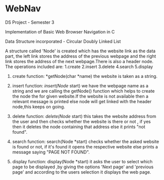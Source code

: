 # WebNav 
DS Project - Semester 3

Implementation of Basic Web Browser Navigation in C 

Data Structure incorporated - Circular Doubly Linked List

A structure called 'Node' is created which has the website link as the data part, the left link stores the address of the previous webpage and the right link stores the address of the next webpage.There is also a header node.
The operations included are:
1.create
2.insert
3.delete
4.search
5.display

1. create function:
*getNode(char *name)
the website is taken as a string.

2. insert function:
*insert(Node* start)
we have the webpage name as a string and we are calling the getNode() function which helps to create the node the for given website.If the website is not available then a relevant message is printed else node will get linked with the header node,this keeps on going.

3. delete function:
*delete(Node* start)
this takes the website address from the user and then checks whether the website is there or not , if yes then it deletes the node containing that address else it prints "not found".

4. search function:
search(Node *start)
checks whether the asked website is found or not, if it's found it opens the respective website else prints a message saying "PAGE NOT FOUND".

5. display function:
display(Node *start)
it asks the user to select which page to be displayed ,by giving the options 'Next page' and 'previous page' and according to the users selection it displays the web page.
